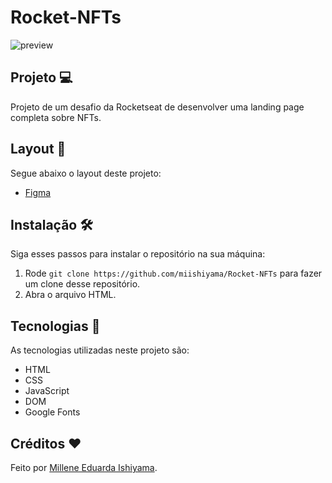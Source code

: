 # Rocket-NFTs
![preview](./preview/Rocket-NFTs.png)

## Projeto 💻
Projeto de um desafio da Rocketseat de desenvolver uma landing page completa sobre NFTs.

## Layout 🔖
Segue abaixo o layout deste projeto:
- [Figma](https://www.figma.com/file/lstV05PyVxcqzguOvCMePt/DD-%2F-Rocket-NFTs-(Copy)?t=WzeslvDK3gPzfWDL-6)

## Instalação 🛠
Siga esses passos para instalar o repositório na sua máquina:
1. Rode `git clone https://github.com/miishiyama/Rocket-NFTs` para fazer um clone desse repositório.
2. Abra o arquivo HTML.

## Tecnologias 🚀
As tecnologias utilizadas neste projeto são:
- HTML
- CSS
- JavaScript
- DOM
- Google Fonts

## Créditos ❤️
Feito por [Millene Eduarda Ishiyama](https://github.com/miishiyama/).
